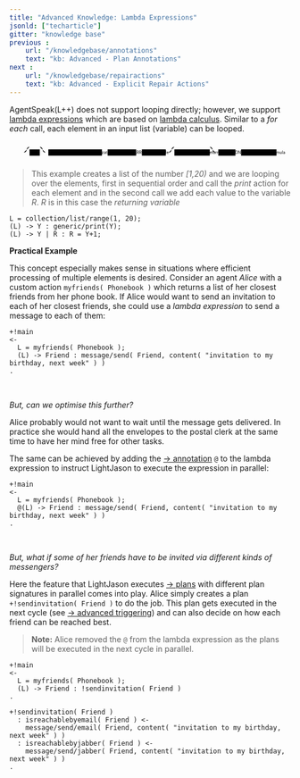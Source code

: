 ```yaml
---
title: "Advanced Knowledge: Lambda Expressions"
jsonld: ["techarticle"]
gitter: "knowledge base"
previous :
    url: "/knowledgebase/annotations"
    text: "kb: Advanced - Plan Annotations"
next :
    url: "/knowledgebase/repairactions"
    text: "kb: Advanced - Explicit Repair Actions"
---
```


AgentSpeak(L++) does not support looping directly; however, we support [lambda expressions](http://lightjason.github.io/AgentSpeak/rrd-output/html/org/lightjason/agentspeak/grammar/Agent.g4/index.htm#945f3fc449518a73b9f5f32868db466c) which are based on [lambda calculus](https://en.wikipedia.org/wiki/Lambda_calculus). Similar to a _for each_ call, each element in an input list (variable) can be looped.

<!--more-->

<svg class="railroad-diagram" viewBox="0 0 986 71" id="svg_945f3fc449518a73b9f5f32868db466c"><path d="M20 30v20m10-20v20M20 40h20.5m-.5 0h10m0 0a10 10 0 0 0 10-10 10 10 0 0 1 10-10m0 0h36m0 0a10 10 0 0 1 10 10 10 10 0 0 0 10 10m-76 0h20" transform="translate(.5 .5)"/><g class="non-terminal" transform="translate(.5 .5)"><path d="M70 29h36v22H70z"/><a xmlns:xlink="http://www.w3.org/1999/xlink" xlink:href="https://lightjason.github.io/AgentSpeak/rrd-output/html/org/lightjason/agentspeak/grammar/Agent.g4/index.htm#fa868488740aa25870ced6b9169951fb"><text x="88" y="44">AT</text></a></g><path d="M106 40h20m0 0h10" transform="translate(.5 .5)"/><g class="non-terminal" transform="translate(.5 .5)"><path d="M136 29h188v22H136z"/><a xmlns:xlink="http://www.w3.org/1999/xlink" xlink:href="https://lightjason.github.io/AgentSpeak/rrd-output/html/org/lightjason/agentspeak/grammar/Agent.g4/index.htm#9710aecf13a42eb931a1697d06df0ac2"><text x="230" y="44">lambda_initialization</text></a></g><path d="M324 40h10m0 0h10" transform="translate(.5 .5)"/><g class="non-terminal" transform="translate(.5 .5)"><path d="M344 29h100v22H344z"/><a xmlns:xlink="http://www.w3.org/1999/xlink" xlink:href="https://lightjason.github.io/AgentSpeak/rrd-output/html/org/lightjason/agentspeak/grammar/Agent.g4/index.htm#45bbccf026893bca7220853a204cae6c"><text x="394" y="44">RIGHTARROW</text></a></g><path d="M444 40h10m0 0h10" transform="translate(.5 .5)"/><g class="non-terminal" transform="translate(.5 .5)"><path d="M464 29h84v22h-84z"/><a xmlns:xlink="http://www.w3.org/1999/xlink" xlink:href="https://lightjason.github.io/AgentSpeak/rrd-output/html/org/lightjason/agentspeak/grammar/Agent.g4/index.htm#e04aa5104d082e4a51d241391941ba26"><text x="506" y="44">variable</text></a></g><path d="M548 40h10m0 0a10 10 0 0 0 10-10 10 10 0 0 1 10-10m0 0h124m0 0a10 10 0 0 1 10 10 10 10 0 0 0 10 10m-164 0h20" transform="translate(.5 .5)"/><g class="non-terminal" transform="translate(.5 .5)"><path d="M578 29h124v22H578z"/><a xmlns:xlink="http://www.w3.org/1999/xlink" xlink:href="https://lightjason.github.io/AgentSpeak/rrd-output/html/org/lightjason/agentspeak/grammar/Agent.g4/index.htm#25bfb7f27c4e1566b19121b950615f68"><text x="640" y="44">lambda_return</text></a></g><path d="M702 40h20m0 0h10" transform="translate(.5 .5)"/><g class="non-terminal" transform="translate(.5 .5)"><path d="M732 29h60v22h-60z"/><a xmlns:xlink="http://www.w3.org/1999/xlink" xlink:href="https://lightjason.github.io/AgentSpeak/rrd-output/html/org/lightjason/agentspeak/grammar/Agent.g4/index.htm#f65f22e75defc168edfc6444e6aaf4f8"><text x="762" y="44">COLON</text></a></g><path d="M792 40h10m0 0h10" transform="translate(.5 .5)"/><g class="non-terminal" transform="translate(.5 .5)"><path d="M812 29h124v22H812z"/><a xmlns:xlink="http://www.w3.org/1999/xlink" xlink:href="https://lightjason.github.io/AgentSpeak/rrd-output/html/org/lightjason/agentspeak/grammar/Agent.g4/index.htm#cc6330cd22cd33c989908a17bda8b49f"><text x="874" y="44">block_formula</text></a></g><path d="M936 40h10m0 0h20m-10-10v20m10-20v20" transform="translate(.5 .5)"/></svg>

> This example creates a list of the number _[1,20)_ and we are looping over the elements, first in sequential order and call the _print_ action for each element and in the second call we add each value to the variable _R_. _R_ is in this case the _returning variable_
<!-- htmlmin:ignore -->
<pre data-language="AgentSpeak(L++)"><code class="language-agentspeak">L = collection/list/range(1, 20);
(L) -> Y : generic/print(Y);
(L) -> Y | R : R = Y+1;
</code></pre>
<!-- htmlmin:ignore -->

**Practical Example**

This concept especially makes sense in situations where efficient processing of multiple elements is desired.
Consider an agent _Alice_ with a custom action `myfriends( Phonebook )` which returns a list of her closest friends from her phone book. If Alice would want to send an invitation to each of her closest friends, she could use a _lambda expression_ to send a message to each of them:
<!-- htmlmin:ignore -->
<pre data-language="AgentSpeak(L++)"><code class="language-agentspeak">+!main
<-
  L = myfriends( Phonebook );
  (L) -> Friend : message/send( Friend, content( "invitation to my birthday, next week" ) )
.
</code></pre>
<!-- htmlmin:ignore -->

<br>

_But, can we optimise this further?_

Alice probably would not want to wait until the message gets delivered. In practice she would hand all the envelopes to the postal clerk at the same time to have her mind free for other tasks.

The same can be achieved by adding the [&#8594; annotation](../annotations) `@` to the lambda expression to instruct LightJason to execute the expression in parallel:
<!-- htmlmin:ignore -->
<pre data-language="AgentSpeak(L++)"><code class="language-agentspeak">+!main
<-
  L = myfriends( Phonebook );
  @(L) -> Friend : message/send( Friend, content( "invitation to my birthday, next week" ) )
.
</code></pre>
<!-- htmlmin:ignore -->

<br>

_But, what if some of her friends have to be invited via different kinds of messengers?_

Here the feature that LightJason executes [&#8594; plans](../plansandrules) with different plan signatures in parallel comes into play.
Alice simply creates a plan `+!sendinvitation( Friend )` to do the job. This plan gets executed in the next cycle (see [&#8594; advanced triggering](../triggering)) and can also decide on how each friend can be reached best.

> **Note:** Alice removed the `@` from the lambda expression as the plans will be executed in the next cycle in parallel.

<!-- htmlmin:ignore -->
<pre data-language="AgentSpeak(L++)"><code class="language-agentspeak">+!main
<-
  L = myfriends( Phonebook );
  (L) -> Friend : !sendinvitation( Friend )
.
</code><code class="language-agentspeak">
+!sendinvitation( Friend )
  : isreachablebyemail( Friend ) <-
    message/send/email( Friend, content( "invitation to my birthday, next week" ) )
  : isreachablebyjabber( Friend ) <-
  	message/send/jabber( Friend, content( "invitation to my birthday, next week" ) )
.
</code></pre>
<!-- htmlmin:ignore -->

